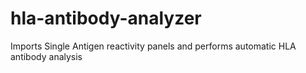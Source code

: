 # hla-antibody-analyzer
Imports Single Antigen reactivity panels and performs automatic HLA antibody analysis

